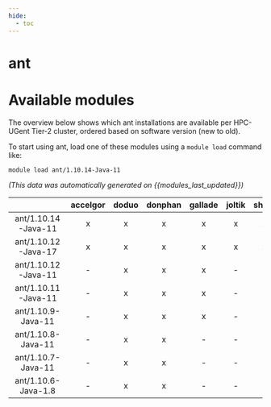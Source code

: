 ```yaml
---
hide:
  - toc
---
```


ant
===

# Available modules


The overview below shows which ant installations are available per HPC-UGent Tier-2 cluster, ordered based on software version (new to old).

To start using ant, load one of these modules using a `module load` command like:

```shell
module load ant/1.10.14-Java-11
```

*(This data was automatically generated on {{modules_last_updated}})*  

| |accelgor|doduo|donphan|gallade|joltik|shinx|
| :---: | :---: | :---: | :---: | :---: | :---: | :---: |
|ant/1.10.14-Java-11|x|x|x|x|x|x|
|ant/1.10.12-Java-17|x|x|x|x|x|x|
|ant/1.10.12-Java-11|-|x|x|x|-|x|
|ant/1.10.11-Java-11|-|x|x|x|-|-|
|ant/1.10.9-Java-11|-|x|x|x|-|-|
|ant/1.10.8-Java-11|-|x|x|-|-|-|
|ant/1.10.7-Java-11|-|x|x|-|-|-|
|ant/1.10.6-Java-1.8|-|x|x|-|-|-|
